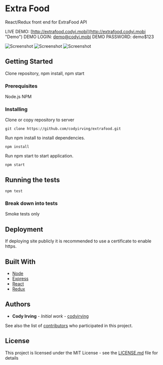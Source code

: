 # Extra Food

React/Redux front end for ExtraFood API

LIVE DEMO: [http://extrafood.codyi.mobi](http://extrafood.codyi.mobi "Demo")
DEMO LOGIN: demo@codyi.mobi
DEMO PASSWORD: demo$123

![Screenshot](https://i.imgur.com/KAYN2C8.png "Screenshot")
![Screenshot](https://i.imgur.com/mwzP5Ed.png "Screenshot")
![Screenshot](https://i.imgur.com/DbrngQR.png "Screenshot")

## Getting Started

Clone repository, npm install, npm start

### Prerequisites

Node.js NPM

### Installing

Clone or copy repository to server

```
git clone https://github.com/codyirving/extrafood.git
```

Run npm install to install dependencies.

```
npm install
```

Run npm start to start application.

```
npm start
```

## Running the tests

```
npm test
```

### Break down into tests

Smoke tests only

## Deployment

If deploying site publicly it is recommended to use a certificate to enable https.

## Built With

- [Node](node.js)
- [Express](express)
- [React](react)
- [Redux](redux)

## Authors

- **Cody Irving** - _Initial work_ - [codyirving](https://github.com/codyirving)

See also the list of [contributors](https://github.com/codyirving/gardenmanager/contributors) who participated in this project.

## License

This project is licensed under the MIT License - see the [LICENSE.md](LICENSE.md) file for details
